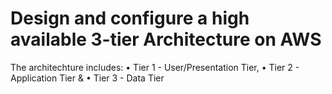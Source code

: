 # Design and configure a high available 3-tier Architecture on AWS
The architechture includes: • Tier 1 - User/Presentation Tier, • Tier 2 - Application Tier & • Tier 3 - Data Tier
